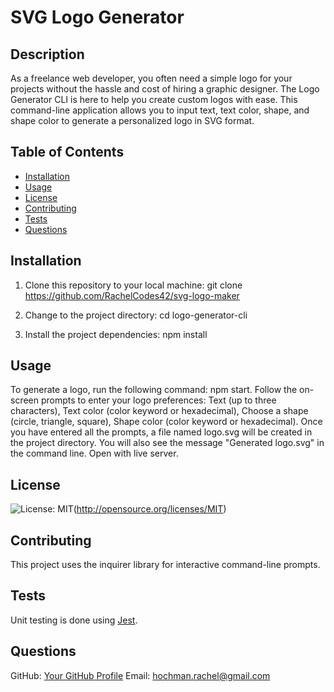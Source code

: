 
# SVG Logo Generator

## Description
As a freelance web developer, you often need a simple logo for your projects without the hassle and cost of hiring a graphic designer. The Logo Generator CLI is here to help you create custom logos with ease. This command-line application allows you to input text, text color, shape, and shape color to generate a personalized logo in SVG format.

## Table of Contents
- [Installation](#installation)
- [Usage](#usage)
- [License](#license)
- [Contributing](#contributing)
- [Tests](#tests)
- [Questions](#questions)

## Installation
<!-- Add installation instructions here -->
1. Clone this repository to your local machine: git clone https://github.com/RachelCodes42/svg-logo-maker 

2. Change to the project directory: cd logo-generator-cli 

3. Install the project dependencies: npm install

## Usage
<!-- Add usage information here -->
To generate a logo, run the following command: npm start. Follow the on-screen prompts to enter your logo preferences: Text (up to three characters), Text color (color keyword or hexadecimal), Choose a shape (circle, triangle, square), Shape color (color keyword or hexadecimal). Once you have entered all the prompts, a file named logo.svg will be created in the project directory. You will also see the message "Generated logo.svg" in the command line. Open with live server.

## License
<!-- Add license badge and explanation here -->
![License: MIT](https://img.shields.io/badge/License-MIT-yellow.svg)(http://opensource.org/licenses/MIT)

## Contributing
<!-- Add contribution guidelines here -->
This project uses the inquirer library for interactive command-line prompts.

## Tests
<!-- Add test instructions here -->
Unit testing is done using [Jest](https://jestjs.io/).

## Questions
GitHub: [Your GitHub Profile](https://github.com/RachelCodes42)
Email: hochman.rachel@gmail.com
  